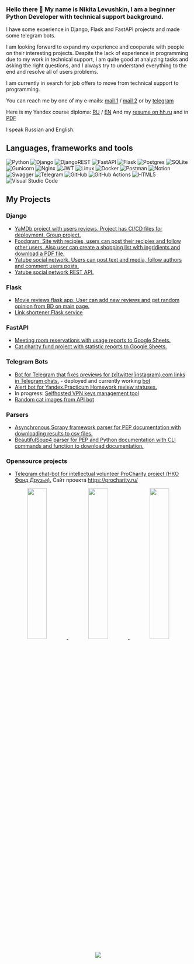 ### Hello there 👋 My name is Nikita Levushkin, I am a beginner Python Developer with technical support background.

I have some experience in Django, Flask and FastAPI projects and made some telegram bots. 

I am looking forward to expand my experience and cooperate with people on their interesting projects. Despite the lack of experience in programming due to my work in technical support, I am quite good at analyzing tasks and asking the right questions, and I always try to understand everything to the end and resolve all of users problems.

I am currently in search for job offers to move from technical support to programming.

You can reach me by one of my e-mails: [mail 1](mailto:levushkin.ni@gmail.com) / [mail 2](mailto:therederickmind@gmail.com)
or by [telegram](https://t.me/Rederickmind)

Here is my Yandex course diploma: [RU](https://github.com/Rederickmind/Rederickmind/blob/4c47b8684108c5a2a5c5b6de536d9e48b70d5845/Documents/Yandex%20Practicum/%D0%9B%D1%91%D0%B2%D1%83%D1%88%D0%BA%D0%B8%D0%BD%20%D0%9D%D0%B8%D0%BA%D0%B8%D1%82%D0%B0%20%D0%98%D0%BB%D1%8C%D0%B8%D1%87_20232BEP00401.pdf) / [EN](https://github.com/Rederickmind/Rederickmind/blob/4c47b8684108c5a2a5c5b6de536d9e48b70d5845/Documents/Yandex%20Practicum/Nikita%20Levushkin_20232BEP00401.pdf)
And my [resume on hh.ru](https://hh.ru/resume/73f0936dff0cab71b10039ed1f6a5263476c75) and in [PDF](https://github.com/Rederickmind/Rederickmind/blob/4c47b8684108c5a2a5c5b6de536d9e48b70d5845/Documents/Nikita%20LEVUSHKIN%20Resume.pdf)

I speak Russian and English. 


## Languages, frameworks and tools
![Python](https://img.shields.io/badge/python-3670A0?style=for-the-badge&logo=python&logoColor=ffdd54)
![Django](https://img.shields.io/badge/django-%23092E20.svg?style=for-the-badge&logo=django&logoColor=white)
![DjangoREST](https://img.shields.io/badge/DJANGO-REST-ff1709?style=for-the-badge&logo=django&logoColor=white&color=ff1709&labelColor=gray)
![FastAPI](https://img.shields.io/badge/FastAPI-005571?style=for-the-badge&logo=fastapi)
![Flask](https://img.shields.io/badge/flask-%23000.svg?style=for-the-badge&logo=flask&logoColor=white)
![Postgres](https://img.shields.io/badge/postgres-%23316192.svg?style=for-the-badge&logo=postgresql&logoColor=white) 
![SQLite](https://img.shields.io/badge/sqlite-%2307405e.svg?style=for-the-badge&logo=sqlite&logoColor=white)
![Gunicorn](https://img.shields.io/badge/gunicorn-%298729.svg?style=for-the-badge&logo=gunicorn&logoColor=white)
![Nginx](https://img.shields.io/badge/nginx-%23009639.svg?style=for-the-badge&logo=nginx&logoColor=white)
![JWT](https://img.shields.io/badge/JWT-black?style=for-the-badge&logo=JSON%20web%20tokens)
![Linux](https://img.shields.io/badge/Linux-FCC624?style=for-the-badge&logo=linux&logoColor=black)
![Docker](https://img.shields.io/badge/docker-%230db7ed.svg?style=for-the-badge&logo=docker&logoColor=white)
![Postman](https://img.shields.io/badge/Postman-FF6C37?style=for-the-badge&logo=postman&logoColor=white)
![Notion](https://img.shields.io/badge/Notion-%23000000.svg?style=for-the-badge&logo=notion&logoColor=white)
![Swagger](https://img.shields.io/badge/-Swagger-%23Clojure?style=for-the-badge&logo=swagger&logoColor=white)
![Telegram](https://img.shields.io/badge/Telegram-2CA5E0?style=for-the-badge&logo=telegram&logoColor=white)
![GitHub](https://img.shields.io/badge/github-%23121011.svg?style=for-the-badge&logo=github&logoColor=white)
![GitHub Actions](https://img.shields.io/badge/github%20actions-%232671E5.svg?style=for-the-badge&logo=githubactions&logoColor=white)
![HTML5](https://img.shields.io/badge/html5-%23E34F26.svg?style=for-the-badge&logo=html5&logoColor=white)
![Visual Studio Code](https://img.shields.io/badge/Visual%20Studio%20Code-0078d7.svg?style=for-the-badge&logo=visual-studio-code&logoColor=white)

## My Projects

### Django
- [YaMDb project with users reviews. Project has CI/CD files for deployment. Group project.](https://github.com/Rederickmind/yamdb_final)
- [Foodgram. Site with recipies, users can post their recipies and follow other users. Also user can create a shopping list with ingridients and download a PDF file.](https://github.com/Rederickmind/foodgram-project-react)
- [Yatube social network. Users can post text and media, follow authors and comment users posts.](https://github.com/Rederickmind/hw05_final)
- [Yatube social network REST API.](https://github.com/Rederickmind/api_final_yatube.git)

### Flask
- [Movie reviews flask app. User can add new reviews and get random opinion from BD on main page.](https://github.com/Rederickmind/what_to_watch)
- [Link shortener Flask service](https://github.com/Rederickmind/yacut)

### FastAPI
- [Meeting room reservations with usage reports to Google Sheets.](https://github.com/Rederickmind/room_reservation_google_api)
- [Cat charity fund project with statistic reports to Google Sheets.](https://github.com/Rederickmind/QRkot_spreadsheets)

### Telegram Bots
- [Bot for Telegram that fixes previews for (x|twitter|instagram).com links in Telegram chats.](https://github.com/Rederickmind/LinkFixer_bot) - deployed and currently working [bot](https://t.me/ClippyRover_bot)
- [Alert bot for Yandex.Practicum Homework review statuses.](https://github.com/Rederickmind/homework_bot)
- In progress: [Selfhosted VPN keys management tool](https://github.com/Rederickmind/VPN_bot)
- [Random cat images from API bot](https://github.com/Rederickmind/KittyBot)

### Parsers
- [Asynchronous Scrapy framework parser for PEP documentation with downloading results to csv files.](https://github.com/Rederickmind/scrapy_parser_pep)
- [BeautifulSoup4 parser for PEP and Python documentation with CLI commands and function to download documentation.](https://github.com/Rederickmind/bs4_parser_pep)

### Opensource projects
- [Telegram chat-bot for intellectual volunteer ProCharity project (НКО Фонд Друзья).](https://github.com/Rederickmind/ProCharity_back_2.0) Сайт проекта https://procharity.ru/


<div align="center" >
<a href="https://github.com/Rederickmind">
    
<img src="https://github-profile-summary-cards.vercel.app/api/cards/stats?username=Rederickmind&theme=nord_bright" width="32.5%">
<img src="https://github-profile-summary-cards.vercel.app/api/cards/repos-per-language?username=Rederickmind&theme=nord_bright" width="32.5%">
<img src="https://github-profile-summary-cards.vercel.app/api/cards/most-commit-language?username=Rederickmind&theme=nord_bright" width="32.5%">
    
</a>

<a href="https://github.com/Rederickmind">
<img src="https://github-profile-summary-cards.vercel.app/api/cards/profile-details?username=Rederickmind&theme=nord_bright" >

</div>
